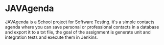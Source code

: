 # JAVAgenda
JAVAgenda is a School project for Software Testing, it's a simple contacts agenda where you can save personal
or professional contacts in a database and export it to a txt file, the goal of the assignment is generate unit 
and integration tests and execute them in Jenkins.
